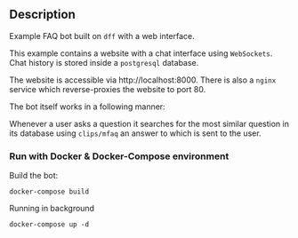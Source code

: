 ## Description

Example FAQ bot built on `dff` with a web interface.

This example contains a website with a chat interface using `WebSockets`. Chat history is stored inside a `postgresql` database.

The website is accessible via http://localhost:8000. There is also a `nginx` service which reverse-proxies the website to port 80.

The bot itself works in a following manner:

Whenever a user asks a question it searches for the most similar question in its database using `clips/mfaq` an answer to which is sent to the user.


### Run with Docker & Docker-Compose environment

Build the bot:
```commandline
docker-compose build
```

Running in background
```commandline
docker-compose up -d
```